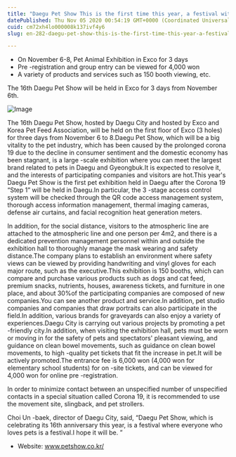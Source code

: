 ```yaml
---
title: "Daegu Pet Show This is the first time this year, a festival with pets in thorough quarantine"
datePublished: Thu Nov 05 2020 00:54:19 GMT+0000 (Coordinated Universal Time)
cuid: cm72xh4lo000008k137ivf4y6
slug: en-282-daegu-pet-show-this-is-the-first-time-this-year-a-festival-with-pets-in-thorough-quarantine

---
```



- On November 6-8, Pet Animal Exhibition in Exco for 3 days
- Pre -registration and group entry can be viewed for 4,000 won
- A variety of products and services such as 150 booth viewing, etc.

The 16th Daegu Pet Show will be held in Exco for 3 days from November 6th.

![Image](https://cdn.hashnode.com/res/hashnode/image/upload/v1739426243056/b5075a25-18cd-4166-9cdf-8275873cf37f.png)

The 16th Daegu Pet Show, hosted by Daegu City and hosted by Exco and Korea Pet Feed Association, will be held on the first floor of Exco (3 holes) for three days from November 6 to 8.Daegu Pet Show, which will be a big vitality to the pet industry, which has been caused by the prolonged corona 19 due to the decline in consumer sentiment and the domestic economy has been stagnant, is a large -scale exhibition where you can meet the largest brand related to pets in Daegu and Gyeongbuk.It is expected to resolve it, and the interests of participating companies and visitors are hot.This year's Daegu Pet Show is the first pet exhibition held in Daegu after the Corona 19 “Step 1” will be held in Daegu.In particular, the 3 -stage access control system will be checked through the QR code access management system, thorough access information management, thermal imaging cameras, defense air curtains, and facial recognition heat generation meters.

In addition, for the social distance, visitors to the atmospheric line are attached to the atmospheric line and one person per 4m2, and there is a dedicated prevention management personnel within and outside the exhibition hall to thoroughly manage the mask wearing and safety distance.The company plans to establish an environment where safety views can be viewed by providing handwriting and vinyl gloves for each major route, such as the executive.This exhibition is 150 booths, which can compare and purchase various products such as dogs and cat feed, premium snacks, nutrients, houses, awareness tickets, and furniture in one place, and about 30%of the participating companies are composed of new companies.You can see another product and service.In addition, pet studio companies and companies that draw portraits can also participate in the field.In addition, various brands for graveyards can also enjoy a variety of experiences.Daegu City is carrying out various projects by promoting a pet -friendly city.In addition, when visiting the exhibition hall, pets must be worn or moving in for the safety of pets and spectators' pleasant viewing, and guidance on clean bowel movements, such as guidance on clean bowel movements, to high -quality pet tickets that fit the increase in pet.It will be actively promoted.The entrance fee is 6,000 won (4,000 won for elementary school students) for on -site tickets, and can be viewed for 4,000 won for online pre -registration.

In order to minimize contact between an unspecified number of unspecified contacts in a special situation called Corona 19, it is recommended to use the movement site, slingback, and pet strollers.

Choi Un -baek, director of Daegu City, said, “Daegu Pet Show, which is celebrating its 16th anniversary this year, is a festival where everyone who loves pets is a festival.I hope it will be. ”

- Website: www.petshow.co.kr/